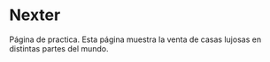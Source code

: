 # Nexter
Página de practica. Esta página muestra la venta de casas lujosas en distintas partes del mundo.
